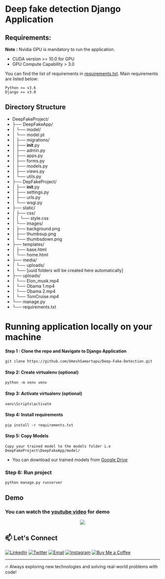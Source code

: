 # Deep fake detection Django Application
## Requirements:

**Note :** Nvidia GPU is mandatory to run the application.
- CUDA version >= 10.0 for GPU
- GPU Compute Capability > 3.0 


You can find the list of requirements in [requirements.txt](https://github.com/UmeshSamartapu/Deep-Fake-Detection/blob/main/requirements.txt). Main requirements are listed below:

```
Python >= v3.6
Django >= v3.0
```

## Directory Structure

- DeepFakeProject/
- ├── DeepFakeApp/
- │   └── model/
- │       └── model.pt
- │   ├── migrations/
- │   ├── __init__.py
- │   ├── admin.py
- │   ├── apps.py
- │   ├── forms.py
- │   ├── models.py
- │   ├── views.py
- │   └── utils.py
- ├── DepFakeProject/
- │   ├── __init__.py
- │   ├── settings.py
- │   ├── urls.py
- │   └── wsgi.py
- ├── static/
- │   ├── css/
- │   │   └── style.css
- │   └── images/
- │       ├── background.png
- │       ├── thumbsup.png
- │       └── thumbsdown.png 
- ├── templates/
- │   ├── base.html
- │   └── home.html
- ├── media/
- │   └── uploads/
- │       └── [uuid folders will be created here automatically]
- ├── uploads/
- │   └── Elon_musk.mp4
- │   └── Obama 1.mp4
- │   └── Obama 2.mp4
- │   └── TomCruise.mp4
- └── manage.py
- └── requirements.txt

# Running application locally on your machine

#### Step 1 : Clone the repo and Navigate to Django Application

`git clone https://github.com/UmeshSamartapu/Deep-Fake-Detection.git`

#### Step 2: Create virtualenv (optional)

`python -m venv venv`

#### Step 3: Activate virtualenv (optional)

`venv\Scripts\activate`

#### Step 4: Install requirements

`pip install -r requirements.txt`

#### Step 5: Copy Models

`Copy your trained model to the models folder i.e DeepFakeProject\DeepFakeApp/model/`

- You can download our trained models from [Google Drive](https://drive.google.com/file/d/1ZPFYNaEllVp88UZXrH8VdL8BHhYT2k06/view?usp=drive_link)

### Step 6: Run project

`python manage.py runserver`

## Demo 
### You can watch the [youtube video](https://youtu.be/p1ls3xzZTwY) for demo
<p align="center">
  <img src="https://github.com/UmeshSamartapu/Deep-Fake-Detection/blob/main/static/images/DeepFakeDetectionDemo.gif" />
</p>  


## 📫 Let's Connect

[![LinkedIn](https://img.shields.io/badge/-LinkedIn-0077B5?style=flat-square&logo=linkedin&logoColor=white)](https://www.linkedin.com/in/umesh-samartapu-42793025a?utm_source=share&utm_campaign=share_via&utm_content=profile&utm_medium=android_app)
[![Twitter](https://img.shields.io/badge/-Twitter-1DA1F2?style=flat-square&logo=twitter&logoColor=white)](https://x.com/umeshsamartapu?t=graUTdTs4QlUc3a5OOH7hA&s=09)
[![Email](https://img.shields.io/badge/-Email-D14836?style=flat-square&logo=gmail&logoColor=white)](mailto:umeshsamartapu@gmail.com)
[![Instagram](https://img.shields.io/badge/-Instagram-E4405F?style=flat-square&logo=instagram&logoColor=white)](https://www.instagram.com/umeshsamartapu?igsh=MWsxbWVzbHd0bDgyag==)
[![Buy Me a Coffee](https://img.shields.io/badge/-Buy%20Me%20a%20Coffee-FBAD19?style=flat-square&logo=buymeacoffee&logoColor=black)](https://www.buymeacoffee.com/umeshsamartapu)

---

🔥 Always exploring new technologies and solving real-world problems with code!
